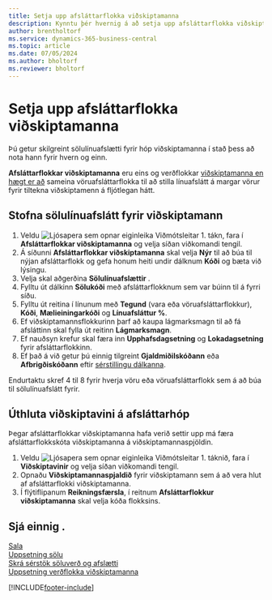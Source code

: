 ```yaml
---
title: Setja upp afsláttarflokka viðskiptamanna
description: Kynntu þér hvernig á að setja upp afsláttarflokka viðskiptamanna og búðu til sölulínuafslætti fyrir þessa flokka.
author: brentholtorf
ms.service: dynamics-365-business-central
ms.topic: article
ms.date: 07/05/2024
ms.author: bholtorf
ms.reviewer: bholtorf
---
```

# <a name="set-up-customer-discount-groups"></a>Setja upp afsláttarflokka viðskiptamanna

Þú getur skilgreint sölulínuafslætti fyrir hóp viðskiptamanna í stað þess að nota hann fyrir hvern og einn.

**Afsláttarflokkar viðskiptamanna** eru eins og verðflokkar [viðskiptamanna en hægt er að](sales-how-to-set-up-customer-price-groups.md) sameina vöruafsláttarflokka til að stilla línuafslátt á margar vörur fyrir tiltekna viðskiptamenn á fljótlegan hátt.

## <a name="create-sales-line-discounts-for-a-customer-group"></a>Stofna sölulínuafslátt fyrir viðskiptamann

1. Veldu ![Ljósapera sem opnar eiginleika Viðmótsleitar 1.](media/ui-search/search_small.png "Segðu mér hvað þú vilt gera") tákn, fara í **Afsláttarflokkar viðskiptamanna** og velja síðan viðkomandi tengil.
2. Á síðunni **Afsláttarflokkar viðskiptamanna** skal velja **Nýr** til að búa til nýjan afsláttarflokk og gefa honum heiti undir dálknum **Kóði** og bæta við lýsingu.
3. Velja skal aðgerðina **Sölulínuafslættir** .
4. Fylltu út dálkinn **Sölukóði** með afsláttarflokknum sem var búinn til á fyrri síðu.
5. Fylltu út reitina í línunum með **Tegund** (vara eða vöruafsláttarflokkur), **Kóði**, **Mælieiningarkóði** og **Línuafsláttur %**.
6. Ef viðskiptamannsflokkurinn þarf að kaupa lágmarksmagn til að fá afsláttinn skal fylla út reitinn **Lágmarksmagn**.
7. Ef nauðsyn krefur skal færa inn **Upphafsdagsetning** og **Lokadagsetning** fyrir afsláttarflokkinn.
8. Ef það á við getur þú einnig tilgreint **Gjaldmiðilskóðann** eða **Afbrigðiskóðann** eftir [sérstillingu dálkanna](ui-personalization-user.md).

Endurtaktu skref 4 til 8 fyrir hverja vöru eða vöruafsláttarflokk sem á að búa til sölulínuafslátt fyrir.

## <a name="assign-a-customer-to-a-discount-group"></a>Úthluta viðskiptavini á afsláttarhóp

Þegar afsláttarflokkar viðskiptamanna hafa verið settir upp má færa afsláttarflokkskóta viðskiptamanna á viðskiptamannaspjöldin.

1. Veldu ![Ljósapera sem opnar eiginleika Viðmótsleitar 1.](media/ui-search/search_small.png "Segðu mér hvað þú vilt gera") táknið, fara í **Viðskiptavinir** og velja síðan viðkomandi tengil.
2. Opnaðu **Viðskiptamannaspjaldið** fyrir viðskiptamann sem á að vera hlut af afsláttarflokki viðskiptamanna.
3. Í flýtiflipanum **Reikningsfærsla**, í reitnum **Afsláttarflokkur viðskiptamanna** skal velja kóða flokksins.

## <a name="see-also"></a>Sjá einnig .

[Sala](sales-manage-sales.md)  
[Uppsetning sölu](sales-setup-sales.md)  
[Skrá sérstök söluverð og afslætti](sales-how-record-sales-price-discount-payment-agreements.md)  
[Uppsetning verðflokka viðskiptamanna](sales-how-to-set-up-customer-price-groups.md)  

[!INCLUDE[footer-include](includes/footer-banner.md)]
